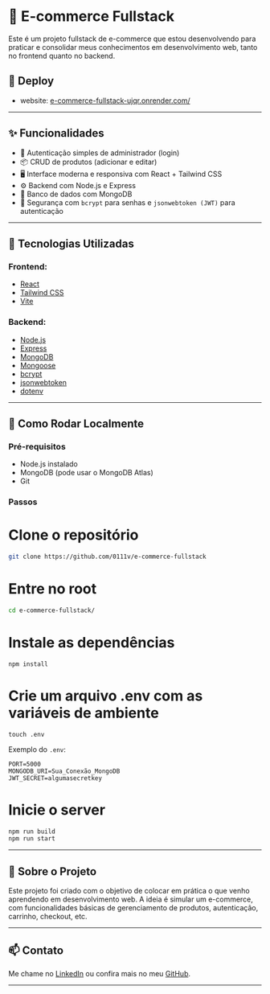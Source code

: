 



# 🛒 E-commerce Fullstack

Este é um projeto fullstack de e-commerce que estou desenvolvendo para praticar e consolidar meus conhecimentos em desenvolvimento web, tanto no frontend quanto no backend.

## 🔗 Deploy

- website: [e-commerce-fullstack-ujqr.onrender.com/](https://e-commerce-fullstack-ujqr.onrender.com/)

---

## ✨ Funcionalidades

- 🔐 Autenticação simples de administrador (login)
- 📦 CRUD de produtos (adicionar e editar)
- 🖥️ Interface moderna e responsiva com React + Tailwind CSS
- ⚙️ Backend com Node.js e Express
- 💾 Banco de dados com MongoDB
- 🔑 Segurança com `bcrypt` para senhas e `jsonwebtoken (JWT)` para autenticação

---

## 🧱 Tecnologias Utilizadas

### Frontend:
- [React](https://reactjs.org/)
- [Tailwind CSS](https://tailwindcss.com/)
- [Vite](https://vitejs.dev/)

### Backend:
- [Node.js](https://nodejs.org/)
- [Express](https://expressjs.com/)
- [MongoDB](https://www.mongodb.com/)
- [Mongoose](https://mongoosejs.com/)
- [bcrypt](https://www.npmjs.com/package/bcrypt)
- [jsonwebtoken](https://www.npmjs.com/package/jsonwebtoken)
- [dotenv](https://www.npmjs.com/package/dotenv)

---

## 🚀 Como Rodar Localmente

### Pré-requisitos

- Node.js instalado
- MongoDB (pode usar o MongoDB Atlas)
- Git

### Passos

# Clone o repositório
```bash
git clone https://github.com/0111v/e-commerce-fullstack
```

# Entre no root

```bash
cd e-commerce-fullstack/
```

# Instale as dependências
```bach
npm install
```

# Crie um arquivo .env com as variáveis de ambiente
```
touch .env
```

Exemplo do `.env`:

```
PORT=5000
MONGODB_URI=Sua_Conexão_MongoDB
JWT_SECRET=algumasecretkey
```

# Inicie o server

```bash
npm run build
npm run start
```

---

## 🧠 Sobre o Projeto

Este projeto foi criado com o objetivo de colocar em prática o que venho aprendendo em desenvolvimento web. A ideia é simular um e-commerce, com funcionalidades básicas de gerenciamento de produtos, autenticação, carrinho, checkout, etc.

---

## 📫 Contato

Me chame no [LinkedIn](https://www.linkedin.com/in/victoroliveiradev/) ou confira mais no meu [GitHub](https://github.com/0111v).

---